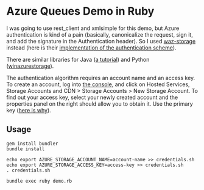 # Azure Queues Demo in Ruby

I was going to use rest_client and xmlsimple for this demo, but Azure
authentication is kind of a pain (basically, canonicalize the request, sign
it, and add the signature in the Authentication header). So I used
[waz-storage][] instead (here is their 
[implementation of the authentication scheme][impl]).

  [waz-storage]: https://github.com/johnnyhalife/waz-storage
  [impl]: https://github.com/johnnyhalife/waz-storage/blob/master/lib/waz/storage/core_service.rb

There are similar libraries for Java ([a tutorial][java]) and Python ([winazurestorage][python]).

  [java]: http://msdn.microsoft.com/en-us/library/windowsazure/hh691733(VS.103).aspx
  [python]: https://github.com/sriramk/winazurestorage

The authentication algorithm requires an account name and an access key. To
create an account, log into [the console][], and click on Hosted Services,
Storage Accounts and CDN > Storage Accounts > New Storage Account. To find out
your access key, select your newly created account and the properties panel on
the right should allow you to obtain it. Use the primary key ([here is why][keys]).

  [the console]: http://windows.azure.com/
  [keys]: http://blogs.msdn.com/b/jennifer/archive/2010/03/02/why-do-you-need-a-primary-and-a-secondary-access-key-for-windows-azure-storage.aspx

## Usage

	gem install bundler
	bundle install

	echo export AZURE_STORAGE_ACCOUNT_NAME=account-name >> credentials.sh
	echo export AZURE_STORAGE_ACCESS_KEY=access-key >> credentials.sh
	. credentials.sh

	bundle exec ruby demo.rb
